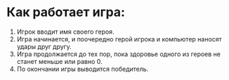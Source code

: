 # Как работает игра:
1. Игрок вводит имя своего героя.
2. Игра начинается, и поочередно герой игрока и компьютер наносят удары друг другу.
3. Игра продолжается до тех пор, пока здоровье одного из героев не станет меньше или равно 0.
4. По окончании игры выводится победитель.
